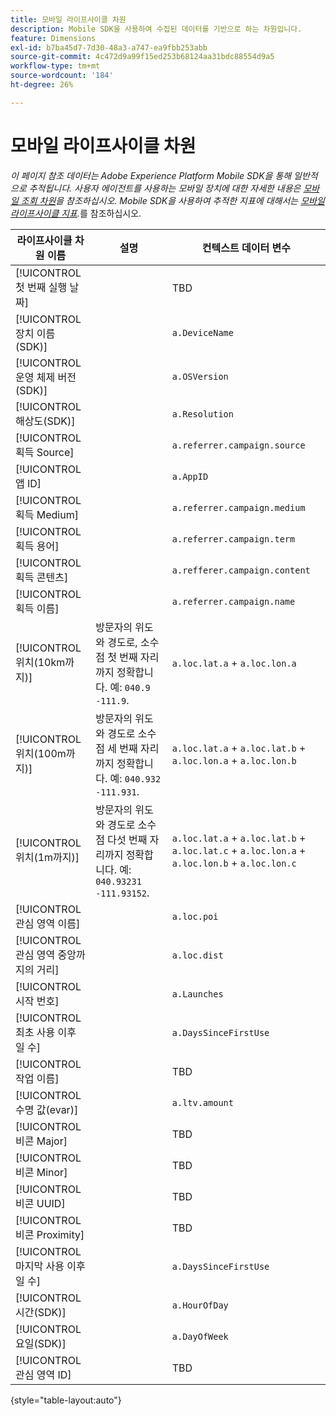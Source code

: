 ```yaml
---
title: 모바일 라이프사이클 차원
description: Mobile SDK을 사용하여 수집된 데이터를 기반으로 하는 차원입니다.
feature: Dimensions
exl-id: b7ba45d7-7d30-48a3-a747-ea9fbb253abb
source-git-commit: 4c472d9a99f15ed253b68124aa31bdc88554d9a5
workflow-type: tm+mt
source-wordcount: '184'
ht-degree: 26%

---
```


# 모바일 라이프사이클 차원

*이 페이지 참조 데이터는 Adobe Experience Platform Mobile SDK을 통해 일반적으로 추적됩니다. 사용자 에이전트를 사용하는 모바일 장치에 대한 자세한 내용은 [모바일 조회 차원](mobile-dimensions.md)을 참조하십시오. Mobile SDK을 사용하여 추적한 지표에 대해서는 [모바일 라이프사이클 지표](../metrics/lifecycle-metrics.md).*&#x200B;를 참조하십시오.

| 라이프사이클 차원 이름 | 설명 | 컨텍스트 데이터 변수 |
| --- | --- | --- |
| [!UICONTROL 첫 번째 실행 날짜] | | TBD |
| [!UICONTROL 장치 이름(SDK)] | | `a.DeviceName` |
| [!UICONTROL 운영 체제 버전(SDK)] | | `a.OSVersion` |
| [!UICONTROL 해상도(SDK)] | | `a.Resolution` |
| [!UICONTROL 획득 Source] | | `a.referrer.campaign.source` |
| [!UICONTROL 앱 ID] | | `a.AppID` |
| [!UICONTROL 획득 Medium] | | `a.referrer.campaign.medium` |
| [!UICONTROL 획득 용어] | | `a.referrer.campaign.term` |
| [!UICONTROL 획득 콘텐츠] | | `a.refferer.campaign.content` |
| [!UICONTROL 획득 이름] | | `a.referrer.campaign.name` |
| [!UICONTROL 위치(10km까지)] | 방문자의 위도와 경도로, 소수점 첫 번째 자리까지 정확합니다. 예: `040.9` `-111.9`. | `a.loc.lat.a` + `a.loc.lon.a` |
| [!UICONTROL 위치(100m까지)] | 방문자의 위도와 경도로 소수점 세 번째 자리까지 정확합니다. 예: `040.932` `-111.931`. | `a.loc.lat.a` + `a.loc.lat.b` + `a.loc.lon.a` + `a.loc.lon.b` |
| [!UICONTROL 위치(1m까지)] | 방문자의 위도와 경도로 소수점 다섯 번째 자리까지 정확합니다. 예: `040.93231` `-111.93152`. | `a.loc.lat.a` + `a.loc.lat.b` + `a.loc.lat.c` + `a.loc.lon.a` + `a.loc.lon.b` + `a.loc.lon.c` |
| [!UICONTROL 관심 영역 이름] | | `a.loc.poi` |
| [!UICONTROL 관심 영역 중앙까지의 거리] | | `a.loc.dist` |
| [!UICONTROL 시작 번호] | | `a.Launches` |
| [!UICONTROL 최초 사용 이후 일 수] | | `a.DaysSinceFirstUse` |
| [!UICONTROL 작업 이름] | | TBD |
| [!UICONTROL 수명 값(evar)] | | `a.ltv.amount` |
| [!UICONTROL 비콘 Major] | | TBD |
| [!UICONTROL 비콘 Minor] | | TBD |
| [!UICONTROL 비콘 UUID] | | TBD |
| [!UICONTROL 비콘 Proximity] | | TBD |
| [!UICONTROL 마지막 사용 이후 일 수] | | `a.DaysSinceFirstUse` |
| [!UICONTROL 시간(SDK)] | | `a.HourOfDay` |
| [!UICONTROL 요일(SDK)] | | `a.DayOfWeek` |
| [!UICONTROL 관심 영역 ID] | | TBD |

{style="table-layout:auto"}

<!-- Missing: Install Date -->
